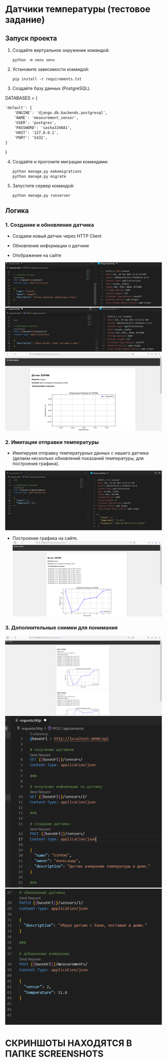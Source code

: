 # Датчики температуры (тестовое задание)

## Запуск проекта

1. Создайте виртуальное окружение командой:

    ```
    python -m venv venv
    ```

2. Установите зависимости командой:

    ```
    pip install -r requirements.txt
    ```

3. Создайте базу данных (PostgreSQL).

   
DATABASES = {

    'default': {
        'ENGINE': 'django.db.backends.postgresql',
        'NAME': 'measurement_sensor',
        'USER': 'postgres',
        'PASSWORD': 'sasha3240A1',
        'HOST': '127.0.0.1',
        'PORT': '5432',
    }
}


4. Создайте и прогоните миграции командами:

    ```
    python manage.py makemigrations
    python manage.py migrate
    ```

5. Запустите сервер командой:

    ```
    python manage.py runserver
    ```


## Логика

### 1. Создание и обновление датчика

- Создаем новый датчик через HTTP Client

- Обновление информации о датчике

- Отображение на сайте

![Скриншот 1: Создание и обновление датчика](screenshots/screenshot1.png)
![Скриншот 2: Создание и обновление датчика](screenshots/screenshot2.png)
![Скриншот 3: Создание и обновление датчика](screenshots/screenshot3.png)

### 2. Имитация отправки температуры

- Имитируем отправку температурных данных с нашего датчика (делаем несколько обновлений показаний температуры, для построения графика).

![Скриншот 4: Имитация отправки температуры](screenshots/screenshot4.png)

- Построение графика на сайте. 
![Скриншот 5: Имитация отправки температуры](screenshots/screenshot5.png)

### 3. Дополнительные снимки для понимания

![Скриншот 6: Дополнительные снимки для понимания](screenshots/screenshot6.png)
![Скриншот 7: Дополнительные снимки для понимания](screenshots/screenshot7.png)
![Скриншот 8: Дополнительные снимки для понимания](screenshots/screenshot8.png)

# СКРИНШОТЫ НАХОДЯТСЯ В ПАПКЕ SCREENSHOTS
